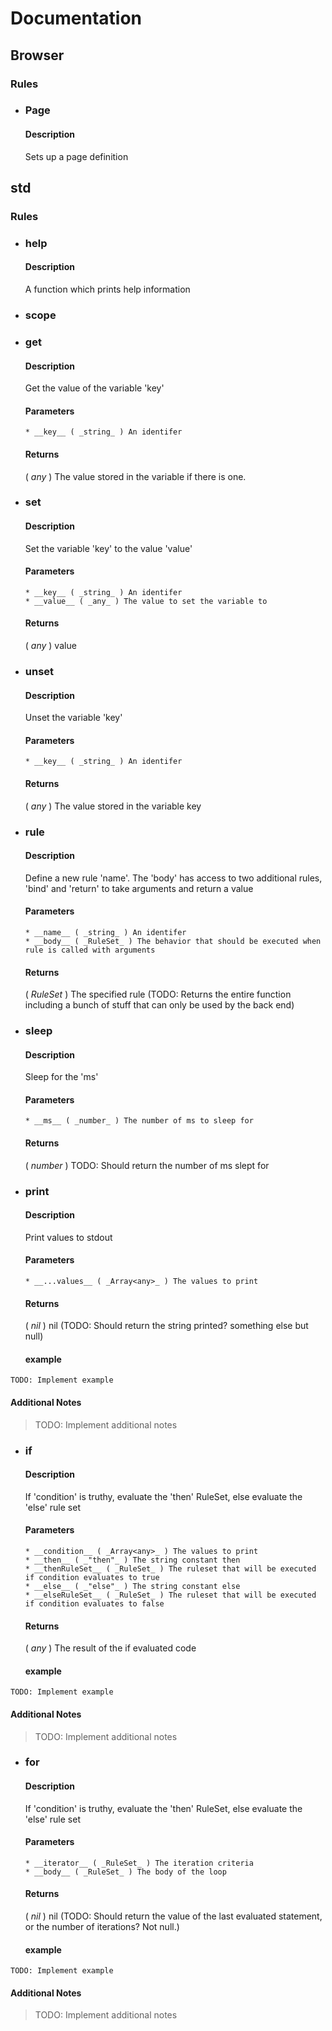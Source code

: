 # Documentation

## Browser

### Rules

- ### Page

  #### Description

  Sets up a page definition

## std

### Rules

- ### help

  #### Description

  A function which prints help information

- ### scope
- ### get

  #### Description

  Get the value of the variable 'key'

  #### Parameters

      * __key__ ( _string_ ) An identifer

  #### Returns

  ( _any_ ) The value stored in the variable if there is one.

- ### set

  #### Description

  Set the variable 'key' to the value 'value'

  #### Parameters

      * __key__ ( _string_ ) An identifer
      * __value__ ( _any_ ) The value to set the variable to

  #### Returns

  ( _any_ ) value

- ### unset

  #### Description

  Unset the variable 'key'

  #### Parameters

      * __key__ ( _string_ ) An identifer

  #### Returns

  ( _any_ ) The value stored in the variable key

- ### rule

  #### Description

  Define a new rule 'name'. The 'body' has access to two additional rules, 'bind' and 'return' to take arguments and return a value

  #### Parameters

      * __name__ ( _string_ ) An identifer
      * __body__ ( _RuleSet_ ) The behavior that should be executed when rule is called with arguments

  #### Returns

  ( _RuleSet_ ) The specified rule (TODO: Returns the entire function including a bunch of stuff that can only be used by the back end)

- ### sleep

  #### Description

  Sleep for the 'ms'

  #### Parameters

      * __ms__ ( _number_ ) The number of ms to sleep for

  #### Returns

  ( _number_ ) TODO: Should return the number of ms slept for

- ### print

  #### Description

  Print values to stdout

  #### Parameters

      * __...values__ ( _Array<any>_ ) The values to print

  #### Returns

  ( _nil_ ) nil (TODO: Should return the string printed? something else but null)

  #### example

```
TODO: Implement example
```

#### Additional Notes

> TODO: Implement additional notes

- ### if

  #### Description

  If 'condition' is truthy, evaluate the 'then' RuleSet, else evaluate the 'else' rule set

  #### Parameters

      * __condition__ ( _Array<any>_ ) The values to print
      * __then__ ( _"then"_ ) The string constant then
      * __thenRuleSet__ ( _RuleSet_ ) The ruleset that will be executed if condition evaluates to true
      * __else__ ( _"else"_ ) The string constant else
      * __elseRuleSet__ ( _RuleSet_ ) The ruleset that will be executed if condition evaluates to false

  #### Returns

  ( _any_ ) The result of the if evaluated code

  #### example

```
TODO: Implement example
```

#### Additional Notes

> TODO: Implement additional notes

- ### for

  #### Description

  If 'condition' is truthy, evaluate the 'then' RuleSet, else evaluate the 'else' rule set

  #### Parameters

      * __iterator__ ( _RuleSet_ ) The iteration criteria
      * __body__ ( _RuleSet_ ) The body of the loop

  #### Returns

  ( _nil_ ) nil (TODO: Should return the value of the last evaluated statement, or the number of iterations? Not null.)

  #### example

```
TODO: Implement example
```

#### Additional Notes

> TODO: Implement additional notes
